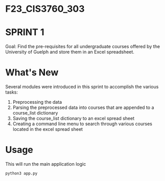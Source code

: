 # F23_CIS3760_303

# SPRINT 1

Goal: Find the pre-requisites for all undergraduate courses offered by the
University of Guelph and store them in an Excel spreadsheet.

# What's New

Several modules were introduced in this sprint to accomplish the various tasks:

1. Preprocessing the data
2. Parsing the preprocessed data into courses that are appended to a course_list dictionary
3. Saving the course_list dictionary to an excel spread sheet
4. Creating a command line menu to search through various courses located in the excel spread sheet

# Usage

This will run the main application logic 

```python3 app.py```

